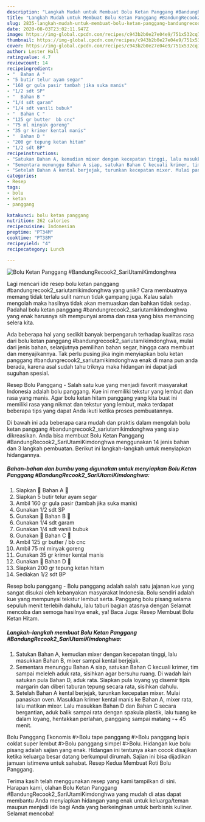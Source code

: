 ```yaml
---
description: "Langkah Mudah untuk Membuat Bolu Ketan Panggang #BandungRecook2_SariUtamiKimdonghwa, Bikin Ngiler"
title: "Langkah Mudah untuk Membuat Bolu Ketan Panggang #BandungRecook2_SariUtamiKimdonghwa, Bikin Ngiler"
slug: 2835-langkah-mudah-untuk-membuat-bolu-ketan-panggang-bandungrecook2-sariutamikimdonghwa-bikin-ngiler
date: 2020-08-03T23:02:11.947Z
image: https://img-global.cpcdn.com/recipes/c943b2b0e27e04e9/751x532cq70/bolu-ketan-panggang-bandungrecook2_sariutamikimdonghwa-foto-resep-utama.jpg
thumbnail: https://img-global.cpcdn.com/recipes/c943b2b0e27e04e9/751x532cq70/bolu-ketan-panggang-bandungrecook2_sariutamikimdonghwa-foto-resep-utama.jpg
cover: https://img-global.cpcdn.com/recipes/c943b2b0e27e04e9/751x532cq70/bolu-ketan-panggang-bandungrecook2_sariutamikimdonghwa-foto-resep-utama.jpg
author: Lester Hall
ratingvalue: 4.7
reviewcount: 14
recipeingredient:
- "  Bahan A "
- "5 butir telur ayam segar"
- "160 gr gula pasir tambah jika suka manis"
- "1/2 sdt SP"
- "  Bahan B "
- "1/4 sdt garam"
- "1/4 sdt vanili bubuk"
- "  Bahan C "
- "125 gr butter  bb cnc"
- "75 ml minyak goreng"
- "35 gr krimer kental manis"
- "  Bahan D "
- "200 gr tepung ketan hitam"
- "1/2 sdt BP"
recipeinstructions:
- "Satukan Bahan A, kemudian mixer dengan kecepatan tinggi, lalu masukkan Bahan B, mixer sampai kental berjejak."
- "Sementara menunggu Bahan A siap, satukan Bahan C kecuali krimer, tim sampai meleleh aduk rata, sisihkan agar bersuhu ruang. Di wadah lain satukan pula Bahan D, aduk rata. Siapkan pula loyang yg disemir tipis margarin dan diberi taburan tepung secara rata, sisihkan dahulu."
- "Setelah Bahan A kental berjejak, turunkan kecepatan mixer. Mulai panaskan oven. Masukkan krimer kental manis ke Bahan A, mixer rata, lalu matikan mixer. Lalu masukkan Bahan D dan Bahan C secara bergantian, aduk balik sampai rata dengan spakula plastik, lalu tuang ke dalam loyang, hentakkan perlahan, panggang sampai matang -+ 45 menit."
categories:
- Resep
tags:
- bolu
- ketan
- panggang

katakunci: bolu ketan panggang 
nutrition: 262 calories
recipecuisine: Indonesian
preptime: "PT34M"
cooktime: "PT38M"
recipeyield: "4"
recipecategory: Lunch

---
```



![Bolu Ketan Panggang #BandungRecook2_SariUtamiKimdonghwa](https://img-global.cpcdn.com/recipes/c943b2b0e27e04e9/751x532cq70/bolu-ketan-panggang-bandungrecook2_sariutamikimdonghwa-foto-resep-utama.jpg)

Lagi mencari ide resep bolu ketan panggang #bandungrecook2_sariutamikimdonghwa yang unik? Cara membuatnya memang tidak terlalu sulit namun tidak gampang juga. Kalau salah mengolah maka hasilnya tidak akan memuaskan dan bahkan tidak sedap. Padahal bolu ketan panggang #bandungrecook2_sariutamikimdonghwa yang enak harusnya sih mempunyai aroma dan rasa yang bisa memancing selera kita.

Ada beberapa hal yang sedikit banyak berpengaruh terhadap kualitas rasa dari bolu ketan panggang #bandungrecook2_sariutamikimdonghwa, mulai dari jenis bahan, selanjutnya pemilihan bahan segar, hingga cara membuat dan menyajikannya. Tak perlu pusing jika ingin menyiapkan bolu ketan panggang #bandungrecook2_sariutamikimdonghwa enak di mana pun anda berada, karena asal sudah tahu triknya maka hidangan ini dapat jadi suguhan spesial.

Resep Bolu Panggang - Salah satu kue yang menjadi favorit masyarakat Indonesia adalah bolu panggang. Kue ini memiliki tekstur yang lembut dan rasa yang manis. Agar bolu ketan hitam panggang yang kita buat ini memiliki rasa yang nikmat dan tekstur yang lembut, maka terdapat beberapa tips yang dapat Anda ikuti ketika proses pembuatannya.


Di bawah ini ada beberapa cara mudah dan praktis dalam mengolah bolu ketan panggang #bandungrecook2_sariutamikimdonghwa yang siap dikreasikan. Anda bisa membuat Bolu Ketan Panggang #BandungRecook2_SariUtamiKimdonghwa menggunakan 14 jenis bahan dan 3 langkah pembuatan. Berikut ini langkah-langkah untuk menyiapkan hidangannya.

<!--inarticleads1-->

##### Bahan-bahan dan bumbu yang digunakan untuk menyiapkan Bolu Ketan Panggang #BandungRecook2_SariUtamiKimdonghwa:

1. Siapkan  💞 Bahan A 💞
1. Siapkan 5 butir telur ayam segar
1. Ambil 160 gr gula pasir (tambah jika suka manis)
1. Gunakan 1/2 sdt SP
1. Gunakan  💞 Bahan B 💞
1. Gunakan 1/4 sdt garam
1. Gunakan 1/4 sdt vanili bubuk
1. Gunakan  💞 Bahan C 💞
1. Ambil 125 gr butter / bb cnc
1. Ambil 75 ml minyak goreng
1. Gunakan 35 gr krimer kental manis
1. Gunakan  💞 Bahan D 💞
1. Siapkan 200 gr tepung ketan hitam
1. Sediakan 1/2 sdt BP


Resep bolu panggang - Bolu panggang adalah salah satu jajanan kue yang sangat disukai oleh kebanyakan masyarakat Indonesia. Bolu sendiri adalah kue yang mempunyai tekstur lembut serta. Panggang bolu pisang selama sepuluh menit terlebih dahulu, lalu taburi bagian atasnya dengan Selamat mencoba dan semoga hasilnya enak, ya! Baca Juga: Resep Membuat Bolu Ketan Hitam. 

<!--inarticleads2-->

##### Langkah-langkah membuat Bolu Ketan Panggang #BandungRecook2_SariUtamiKimdonghwa:

1. Satukan Bahan A, kemudian mixer dengan kecepatan tinggi, lalu masukkan Bahan B, mixer sampai kental berjejak.
1. Sementara menunggu Bahan A siap, satukan Bahan C kecuali krimer, tim sampai meleleh aduk rata, sisihkan agar bersuhu ruang. Di wadah lain satukan pula Bahan D, aduk rata. Siapkan pula loyang yg disemir tipis margarin dan diberi taburan tepung secara rata, sisihkan dahulu.
1. Setelah Bahan A kental berjejak, turunkan kecepatan mixer. Mulai panaskan oven. Masukkan krimer kental manis ke Bahan A, mixer rata, lalu matikan mixer. Lalu masukkan Bahan D dan Bahan C secara bergantian, aduk balik sampai rata dengan spakula plastik, lalu tuang ke dalam loyang, hentakkan perlahan, panggang sampai matang -+ 45 menit.


Bolu Panggang Ekonomis #&gt;Bolu tape panggang #&gt;Bolu panggang lapis coklat super lembut #&gt;Bolu panggang simpel #&gt;Bolu. Hidangan kue bolu pisang adalah sajian yang enak. Hidangan ini tentunya akan cocok disajikan ketika keluarga besar datang berkumpul dirumah. Sajian ini bisa dijadikan jamuan istimewa untuk sahabat. Resep Kedua Membuat Roti Bolu Panggang. 

Terima kasih telah menggunakan resep yang kami tampilkan di sini. Harapan kami, olahan Bolu Ketan Panggang #BandungRecook2_SariUtamiKimdonghwa yang mudah di atas dapat membantu Anda menyiapkan hidangan yang enak untuk keluarga/teman maupun menjadi ide bagi Anda yang berkeinginan untuk berbisnis kuliner. Selamat mencoba!
